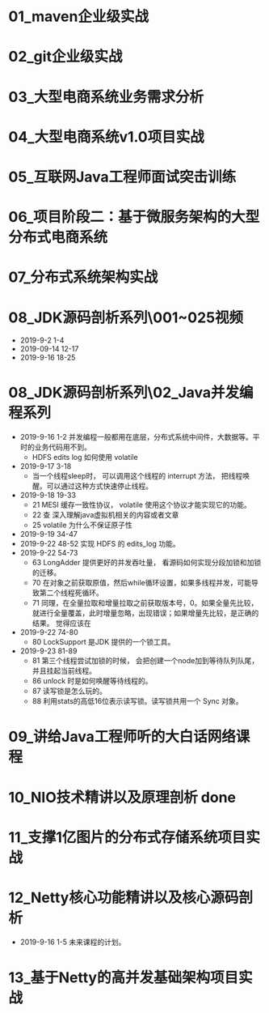 
# 01_maven企业级实战

# 02_git企业级实战

# 03_大型电商系统业务需求分析

# 04_大型电商系统v1.0项目实战

# 05_互联网Java工程师面试突击训练

# 06_项目阶段二：基于微服务架构的大型分布式电商系统

# 07_分布式系统架构实战

# 08_JDK源码剖析系列\001~025视频   
- 2019-9-2 1-4 
- 2019-09-14 12-17
- 2019-9-16 18-25

# 08_JDK源码剖析系列\02_Java并发编程系列
- 2019-9-16 1-2 并发编程一般都用在底层，分布式系统中间件，大数据等。平时的业务代码用不到。
  - HDFS edits log 如何使用 volatile
- 2019-9-17 3-18
  - 当一个线程sleep时， 可以调用这个线程的 interrupt 方法， 把线程唤醒。可以通过这种方式快速停止线程。
- 2019-9-18 19-33
  - 21 MESI 缓存一致性协议， volatile 使用这个协议才能实现它的功能。 
  - 22 查 深入理解java虚拟机相关的内容或者文章
  - 25 volatile 为什么不保证原子性
- 2019-9-19 34-47
- 2019-9-22 48-52 实现 HDFS 的 edits_log 功能。
- 2019-9-22 54-73
  - 63 LongAdder 提供更好的并发吞吐量， 看源码如何实现分段加锁和加锁的迁移。
  - 70 在对象之前获取原值，然后while循环设置，如果多线程并发，可能导致第二个线程死循环。
  - 71 同理，在全量拉取和增量拉取之前获取版本号，0。如果全量先比较，就进行全量覆盖，此时增量忽略，出现错误；如果增量先比较，是正确的结果。
    觉得应该在
- 2019-9-22 74-80
  - 80 LockSupport 是JDK 提供的一个锁工具。
- 2019-9-23 81-89
  - 81 第三个线程尝试加锁的时候， 会把创建一个node加到等待队列队尾，并且挂起当前线程。
  - 86 unlock 时是如何唤醒等待线程的。
  - 87 读写锁是怎么玩的。
  - 88 利用stats的高低16位表示读写锁。读写锁共用一个 Sync 对象。
  
  
  
# 09_讲给Java工程师听的大白话网络课程

# 10_NIO技术精讲以及原理剖析 done

# 11_支撑1亿图片的分布式存储系统项目实战

# 12_Netty核心功能精讲以及核心源码剖析
- 2019-9-16 1-5  未来课程的计划。   
# 13_基于Netty的高并发基础架构项目实战
